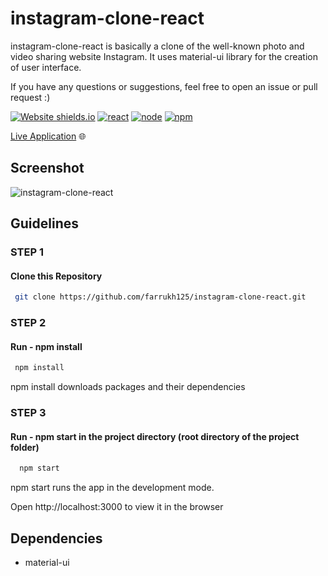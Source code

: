 # instagram-clone-react
instagram-clone-react is basically a clone of the well-known photo and video sharing website Instagram. It uses material-ui library for the creation of user interface.

If you have any questions or suggestions, feel free to open an issue or pull request :)

[![Website shields.io](https://img.shields.io/website-up-down-green-red/http/shields.io.svg)](https://netflix-clone-e1115.web.app/)
[![react](https://badges.aleen42.com/src/react.svg)](https://reactjs.org/)
[![node](https://badges.aleen42.com/src/node.svg)](https://nodejs.org/en/)
[![npm](https://badges.aleen42.com/src/npm.svg)](https://www.npmjs.com/)

[Live Application](https://instagram-clone-react-2013c.web.app/) 🌐

## Screenshot
![instagram-clone-react](https://user-images.githubusercontent.com/36042782/139950170-f2b6a234-c9d1-497d-a501-42bb8560de7f.png)

## Guidelines
### STEP 1
#### Clone this Repository
 ```sh
  git clone https://github.com/farrukh125/instagram-clone-react.git
  ```
### STEP 2
#### Run - npm install
 ```sh
  npm install
  ```
npm install downloads packages and their dependencies

### STEP 3
#### Run - npm start in the project directory (root directory of the project folder)
  
```sh
  npm start
  ```
npm start runs the app in the development mode.

Open http://localhost:3000 to view it in the browser

## Dependencies
- material-ui
